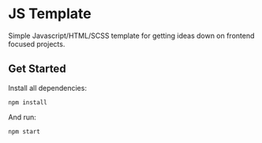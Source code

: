 # JS Template

Simple Javascript/HTML/SCSS template for getting ideas down on frontend focused projects.

## Get Started

Install all dependencies:

```
npm install
```

And run:

```
npm start
```
